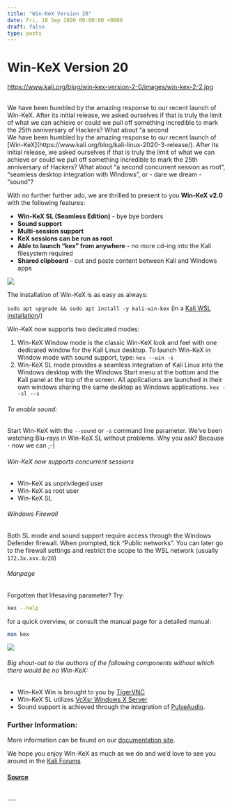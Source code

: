 ```yaml
---
title: "Win-KeX Version 20"
date: Fri, 18 Sep 2020 00:00:00 +0000
draft: false
type: posts
---
```

# Win-KeX Version 20
https://www.kali.org/blog/win-kex-version-2-0/images/win-kex-2-2.jpg
<br/>

<br/>
We have been humbled by the amazing response to our recent launch of Win-KeX. After its initial release, we asked ourselves if that is truly the limit of what we can achieve or could we pull off something incredible to mark the 25th anniversary of Hackers? What about &ldquo;a second
<br/>
We have been humbled by the amazing response to our recent launch of [Win-KeX](https://www.kali.org/blog/kali-linux-2020-3-release/). After its initial release, we asked ourselves if that is truly the limit of what we can achieve or could we pull off something incredible to mark the 25th anniversary of Hackers? What about “a second concurrent session as root”, “seamless desktop integration with Windows”, or - dare we dream - “sound”?

With no further further ado, we are thrilled to present to you **Win-KeX v2.0** with the following features:

-   **Win-KeX SL (Seamless Edition)** - bye bye borders
-   **Sound support**
-   **Multi-session support**
-   **KeX sessions can be run as root**
-   **Able to launch “kex” from anywhere** - no more cd-ing into the Kali filesystem required
-   **Shared clipboard** - cut and paste content between Kali and Windows apps

[![](https://www.kali.org/blog/win-kex-version-2-0/images/win-kex-2.0.png)](https://www.kali.org/blog/win-kex-version-2-0/images/win-kex-2.0.png)

[](https://www.kali.org/blog/win-kex-version-2-0/#the-installation-of-win-kex-is-as-easy-as-always)The installation of Win-KeX is as easy as always:

`sudo apt upgrade && sudo apt install -y kali-win-kex` (in a [Kali WSL installation](https://www.kali.org/docs/wsl/win-kex/)/)

[](https://www.kali.org/blog/win-kex-version-2-0/#win-kex-now-supports-two-dedicated-modes)Win-KeX now supports two dedicated modes:

1.  Win-KeX Window mode is the classic Win-KeX look and feel with one dedicated window for the Kali Linux desktop. To launch Win-KeX in Window mode with sound support, type: `kex --win -s`
2.  Win-KeX SL mode provides a seamless integration of Kali Linux into the Windows desktop with the Windows Start menu at the bottom and the Kali panel at the top of the screen. All applications are launched in their own windows sharing the same desktop as Windows applications. `kex --sl --s`

###### To enable sound:

Start Win-KeX with the `--sound` or `-s` command line parameter. We’ve been watching Blu-rays in Win-KeX SL without problems. Why you ask? Because - now we can ;-)

###### Win-KeX now supports concurrent sessions

-   Win-KeX as unprivileged user
-   Win-KeX as root user
-   Win-KeX SL

###### Windows Firewall

Both SL mode and sound support require access through the Windows Defender firewall. When prompted, tick “Public networks”. You can later go to the firewall settings and restrict the scope to the WSL network (usually `172.3x.xxx.0/20`)

###### Manpage

Forgotten that lifesaving parameter? Try:

```sh
kex --help
```

for a quick overview, or consult the manual page for a detailed manual:

```sh
man kex
```

[![](https://www.kali.org/blog/win-kex-version-2-0/images/win-kex2.0-manpage.png)](https://www.kali.org/blog/win-kex-version-2-0/images/win-kex2.0-manpage.png)

###### Big shout-out to the authors of the following components without which there would be no Win-KeX:

-   Win-KeX Win is brought to you by [TigerVNC](https://tigervnc.org/)
-   Win-KeX SL utilizes [VcXsr Windows X Server](https://sourceforge.net/projects/vcxsrv/)
-   Sound support is achieved through the integration of [PulseAudio](https://www.freedesktop.org/wiki/Software/PulseAudio/).

### Further Information:

More information can be found on our [documentation site](https://www.kali.org/docs/wsl/win-kex/).

We hope you enjoy Win-KeX as much as we do and we’d love to see you around in the [Kali Forums](https://forums.kali.org/)

#### [Source](https://www.kali.org/blog/win-kex-version-2-0/)

<br/>
---
